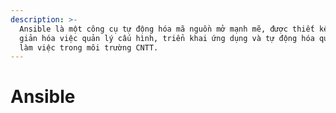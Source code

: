 ```yaml
---
description: >-
  Ansible là một công cụ tự động hóa mã nguồn mở mạnh mẽ, được thiết kế để đơn
  giản hóa việc quản lý cấu hình, triển khai ứng dụng và tự động hóa quy trình
  làm việc trong môi trường CNTT.
---
```


# Ansible

